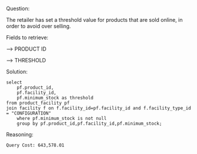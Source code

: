 Question:

The retailer has set a threshold value for products that are sold online, in order to avoid over selling.

Fields to retrieve:

--> PRODUCT ID

--> THRESHOLD

Solution:

```
select 
	pf.product_id,
	pf.facility_id,
	pf.minimum_stock as threshold
from product_facility pf 
join facility f on f.facility_id=pf.facility_id and f.facility_type_id = "CONFIGURATION"
	where pf.minimum_stock is not null
	group by pf.product_id,pf.facility_id,pf.minimum_stock;
```
Reasoning:

```
Query Cost: 643,578.01
```





